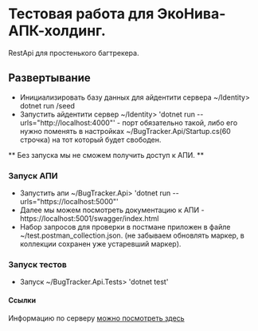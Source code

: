 # Тестовая работа для ЭкоНива-АПК-холдинг.

RestApi для простенького багтрекера.

## Развертывание
 
* Инициализировать базу данных для айдентити сервера   ~/Identity> dotnet run /seed
* Запустить айдентити сервер ~/Identity>  'dotnet run --urls="http://localhost:4000"'  - порт обязательно такой, либо его нужно поменять в настройках ~/BugTracker.Api/Startup.cs(60 строчка) на тот который будет свободен.

** Без запуска мы не сможем получить доступ к АПИ. **

### Запуск АПИ

* Запустить апи ~/BugTracker.Api> 'dotnet run --urls="https://localhost:5000"'
* Далее мы можем посмотреть документацию к АПИ - https://localhost:5001/swagger/index.html
* Набор запросов для проверки в постмане приложен в файле ~/test.postman_collection.json. (не забываем обновлять маркер, в коллекции сохранен уже устаревший маркер).

### Запуск тестов
 
*  Запуск ~/BugTracker.Api.Tests> 'dotnet test'

#### Ссылки

Информацию по серверу [можно посмотреть здесь](https://identityserver4.readthedocs.io/en/latest/)





